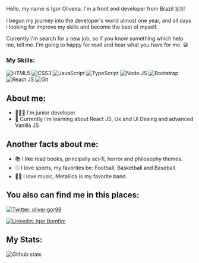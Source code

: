 Hello, my name is Igor Oliveira. I'm a front end developer from Brazil 🇧🇷!

I begun my journey into the developer's world almost one year, and all days i looking for improve my skills and become the best of myself.
 
Currently i'm search for a new job, so if you know something which help me, tell me. I'm going to happy for read and hear what you have for me. 😀

### My Skills:

![HTML5](https://img.shields.io/twitter/url?label=HTML&logo=HTML5&style=flat-square&url=https%3A%2F%2Fgithub.com%2FIgoroliveira98)
![CSS3](https://img.shields.io/twitter/url?color=blue&label=CSS&logo=CSS3&style=flat-square&url=https%3A%2F%2Fgithub.com%2FIgoroliveira98)
![JavaScript](https://img.shields.io/twitter/url?color=%23ff0&label=JavaScript&logo=JavaScript&style=flat-square&url=https%3A%2F%2Fgithub.com%2FIgoroliveira98)
![TypeScript](https://img.shields.io/twitter/url?color=blue&label=TypeScript&logo=TypeScript&style=flat-square&url=https%3A%2F%2Fgithub.com%2FIgoroliveira98)
![Node.JS](https://img.shields.io/twitter/url?color=green&label=Node.JS&logo=Node.JS&style=flat-square&url=https%3A%2F%2Fgithub.com%2FIgoroliveira98)
![Bootstrap](https://img.shields.io/twitter/url?color=%23b19c&label=Bootstrap&logo=Bootstrap&style=flat-square&url=https%3A%2F%2Fgithub.com%2FIgoroliveira98)
![React JS](https://img.shields.io/twitter/url?color=blue&label=React%20JS&logo=React&style=flat-square&url=https%3A%2F%2Fgithub.com%2FIgoroliveira98)
![Git](https://img.shields.io/twitter/url?color=%23f00&label=Git&logo=Git&style=flat-square&url=https%3A%2F%2Fgithub.com%2FIgoroliveira98)

## About me: 

 - 👨🏻‍💻 I'm junior developer
 - 🚀 Currently i'm learning about React JS, Ux and Ui Desing and advanced Vanilla JS

## Another facts about me:

- 📚 I like read books, principally sci-fi, horror and philosophy themes.
- ⚾️ I love sports, my favorites be: Football, Basketball and Baseball.
- 🤘🏻 I love music, Metallica is my favorite band.

## You also can find me in this places: 

[![Twitter: oliverigor98](https://img.shields.io/twitter/url?color=%23ff0000&label=follow%20me%3A%20%40oliverigor98&logo=Twitter&style=flat-square&url=https%3A%2F%2Ftwitter.com%2Foliverigor98)](https://twitter.com/oliverigor98)

[![Linkedin: Igor Bomfim](https://img.shields.io/twitter/url?color=blue&label=Igor%20Bomfim&logo=linkedin&style=flat-square&url=https%3A%2F%2Fwww.linkedin.com%2Fin%2Figor-bomfim-010132188%2F)](https://www.linkedin.com/in/igor-bomfim-010132188/)

## My Stats: 

![Github stats](https://github-readme-stats.vercel.app/api?username=igoroliveira98&hide=issues&theme=gruvbox&show_icons=true&hide_border=false&count_private=true&include_all_commits=true&line_height=24.5)
